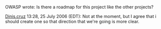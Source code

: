 OWASP wrote: Is there a roadmap for this project like the other
projects?

[Dinis.cruz](User:Dinis.cruz "wikilink") 13:28, 25 July 2006 (EDT): Not
at the moment, but I agree that i should create one so that direction
that we're going is more clear.